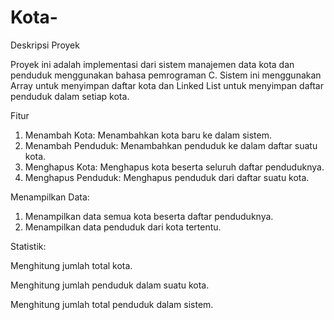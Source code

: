 # Kota-
Deskripsi Proyek

Proyek ini adalah implementasi dari sistem manajemen data kota dan penduduk menggunakan bahasa pemrograman C. Sistem ini menggunakan Array untuk menyimpan daftar kota dan Linked List untuk menyimpan daftar penduduk dalam setiap kota.

Fitur
1. Menambah Kota: Menambahkan kota baru ke dalam sistem.
2. Menambah Penduduk: Menambahkan penduduk ke dalam daftar suatu kota.
3. Menghapus Kota: Menghapus kota beserta seluruh daftar penduduknya.
4. Menghapus Penduduk: Menghapus penduduk dari daftar suatu kota.


Menampilkan Data:
1. Menampilkan data semua kota beserta daftar penduduknya.
2. Menampilkan data penduduk dari kota tertentu.

Statistik:

Menghitung jumlah total kota.

Menghitung jumlah penduduk dalam suatu kota.

Menghitung jumlah total penduduk dalam sistem.
